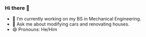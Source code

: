 ### Hi there 👋

- 🔭 I’m currently working on my BS in Mechanical Engineering.
- 💬 Ask me about modifying cars and renovating houses.
- 😄 Pronouns: He/Him
  
<!--
**paperboy42190/paperboy42190** is a ✨ _special_ ✨ repository because its `README.md` (this file) appears on your GitHub profile.

-->
